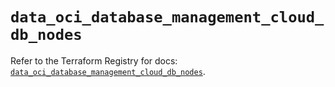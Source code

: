 # `data_oci_database_management_cloud_db_nodes`

Refer to the Terraform Registry for docs: [`data_oci_database_management_cloud_db_nodes`](https://registry.terraform.io/providers/hashicorp/oci/7.19.0/docs/data-sources/database_management_cloud_db_nodes).
